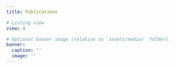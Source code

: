 ```yaml
---
title: Publications

# Listing view
view: 4

# Optional banner image (relative to `assets/media/` folder).
banner:
  caption: ''
  image: ''
---
```

